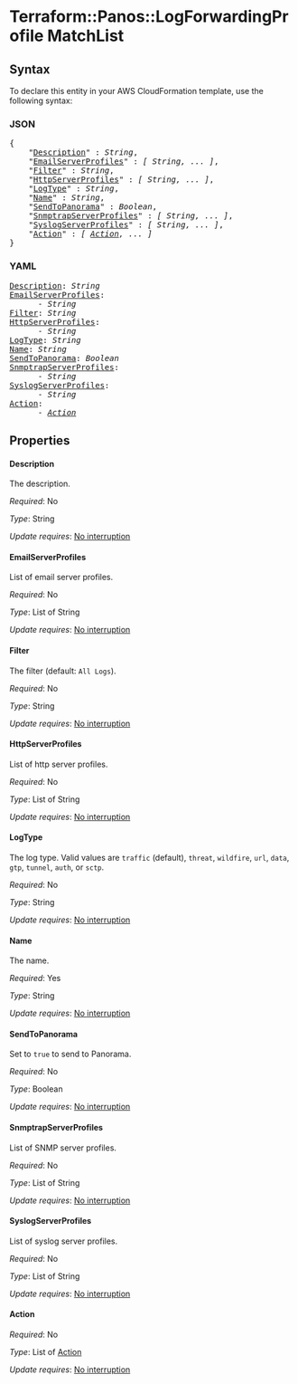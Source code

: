 # Terraform::Panos::LogForwardingProfile MatchList

## Syntax

To declare this entity in your AWS CloudFormation template, use the following syntax:

### JSON

<pre>
{
    "<a href="#description" title="Description">Description</a>" : <i>String</i>,
    "<a href="#emailserverprofiles" title="EmailServerProfiles">EmailServerProfiles</a>" : <i>[ String, ... ]</i>,
    "<a href="#filter" title="Filter">Filter</a>" : <i>String</i>,
    "<a href="#httpserverprofiles" title="HttpServerProfiles">HttpServerProfiles</a>" : <i>[ String, ... ]</i>,
    "<a href="#logtype" title="LogType">LogType</a>" : <i>String</i>,
    "<a href="#name" title="Name">Name</a>" : <i>String</i>,
    "<a href="#sendtopanorama" title="SendToPanorama">SendToPanorama</a>" : <i>Boolean</i>,
    "<a href="#snmptrapserverprofiles" title="SnmptrapServerProfiles">SnmptrapServerProfiles</a>" : <i>[ String, ... ]</i>,
    "<a href="#syslogserverprofiles" title="SyslogServerProfiles">SyslogServerProfiles</a>" : <i>[ String, ... ]</i>,
    "<a href="#action" title="Action">Action</a>" : <i>[ <a href="matchlist-action.md">Action</a>, ... ]</i>
}
</pre>

### YAML

<pre>
<a href="#description" title="Description">Description</a>: <i>String</i>
<a href="#emailserverprofiles" title="EmailServerProfiles">EmailServerProfiles</a>: <i>
      - String</i>
<a href="#filter" title="Filter">Filter</a>: <i>String</i>
<a href="#httpserverprofiles" title="HttpServerProfiles">HttpServerProfiles</a>: <i>
      - String</i>
<a href="#logtype" title="LogType">LogType</a>: <i>String</i>
<a href="#name" title="Name">Name</a>: <i>String</i>
<a href="#sendtopanorama" title="SendToPanorama">SendToPanorama</a>: <i>Boolean</i>
<a href="#snmptrapserverprofiles" title="SnmptrapServerProfiles">SnmptrapServerProfiles</a>: <i>
      - String</i>
<a href="#syslogserverprofiles" title="SyslogServerProfiles">SyslogServerProfiles</a>: <i>
      - String</i>
<a href="#action" title="Action">Action</a>: <i>
      - <a href="matchlist-action.md">Action</a></i>
</pre>

## Properties

#### Description

The description.

_Required_: No

_Type_: String

_Update requires_: [No interruption](https://docs.aws.amazon.com/AWSCloudFormation/latest/UserGuide/using-cfn-updating-stacks-update-behaviors.html#update-no-interrupt)

#### EmailServerProfiles

List of email server profiles.

_Required_: No

_Type_: List of String

_Update requires_: [No interruption](https://docs.aws.amazon.com/AWSCloudFormation/latest/UserGuide/using-cfn-updating-stacks-update-behaviors.html#update-no-interrupt)

#### Filter

The filter (default: `All Logs`).

_Required_: No

_Type_: String

_Update requires_: [No interruption](https://docs.aws.amazon.com/AWSCloudFormation/latest/UserGuide/using-cfn-updating-stacks-update-behaviors.html#update-no-interrupt)

#### HttpServerProfiles

List of http server profiles.

_Required_: No

_Type_: List of String

_Update requires_: [No interruption](https://docs.aws.amazon.com/AWSCloudFormation/latest/UserGuide/using-cfn-updating-stacks-update-behaviors.html#update-no-interrupt)

#### LogType

The log type.  Valid values are `traffic` (default),
`threat`, `wildfire`, `url`, `data`, `gtp`, `tunnel`, `auth`, or `sctp`.

_Required_: No

_Type_: String

_Update requires_: [No interruption](https://docs.aws.amazon.com/AWSCloudFormation/latest/UserGuide/using-cfn-updating-stacks-update-behaviors.html#update-no-interrupt)

#### Name

The name.

_Required_: Yes

_Type_: String

_Update requires_: [No interruption](https://docs.aws.amazon.com/AWSCloudFormation/latest/UserGuide/using-cfn-updating-stacks-update-behaviors.html#update-no-interrupt)

#### SendToPanorama

Set to `true` to send to Panorama.

_Required_: No

_Type_: Boolean

_Update requires_: [No interruption](https://docs.aws.amazon.com/AWSCloudFormation/latest/UserGuide/using-cfn-updating-stacks-update-behaviors.html#update-no-interrupt)

#### SnmptrapServerProfiles

List of SNMP server profiles.

_Required_: No

_Type_: List of String

_Update requires_: [No interruption](https://docs.aws.amazon.com/AWSCloudFormation/latest/UserGuide/using-cfn-updating-stacks-update-behaviors.html#update-no-interrupt)

#### SyslogServerProfiles

List of syslog server profiles.

_Required_: No

_Type_: List of String

_Update requires_: [No interruption](https://docs.aws.amazon.com/AWSCloudFormation/latest/UserGuide/using-cfn-updating-stacks-update-behaviors.html#update-no-interrupt)

#### Action

_Required_: No

_Type_: List of <a href="matchlist-action.md">Action</a>

_Update requires_: [No interruption](https://docs.aws.amazon.com/AWSCloudFormation/latest/UserGuide/using-cfn-updating-stacks-update-behaviors.html#update-no-interrupt)


